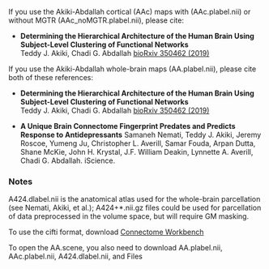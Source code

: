 If you use the Akiki-Abdallah cortical (AAc) maps with (AAc.plabel.nii) or without MGTR (AAc_noMGTR.plabel.nii), please cite: 

* **Determining the Hierarchical Architecture of the Human Brain Using Subject-Level Clustering of Functional Networks**  
Teddy J. Akiki, Chadi G. Abdallah
[bioRxiv 350462 (2019)](https://doi.org/10.1101/350462)


If you use the Akiki-Abdallah whole-brain maps (AA.plabel.nii), please cite both of these references:

* **Determining the Hierarchical Architecture of the Human Brain Using Subject-Level Clustering of Functional Networks**  
Teddy J. Akiki, Chadi G. Abdallah
[bioRxiv 350462 (2019)](https://doi.org/10.1101/350462)

* **A Unique Brain Connectome Fingerprint Predates and Predicts Response to Antidepressants**
Samaneh Nemati, Teddy J. Akiki, Jeremy Roscoe, Yumeng Ju, Christopher L. Averill, Samar Fouda, Arpan Dutta, Shane McKie, John H. Krystal, J.F. William Deakin, Lynnette A. Averill, Chadi G. Abdallah.
iScience.


### Notes ###
A424.dlabel.nii is the anatomical atlas used for the whole-brain parcellation (see Nemati, Akiki, et al.); A424+*.nii.gz files could be used for parcellation of data preprocessed in the volume space, but will require GM masking.


To use the cifti format, download [Connectome Workbench](https://www.humanconnectome.org/software/connectome-workbench)

To open the AA.scene, you also need to download AA.plabel.nii, AAc.plabel.nii, A424.dlabel.nii, and Files


